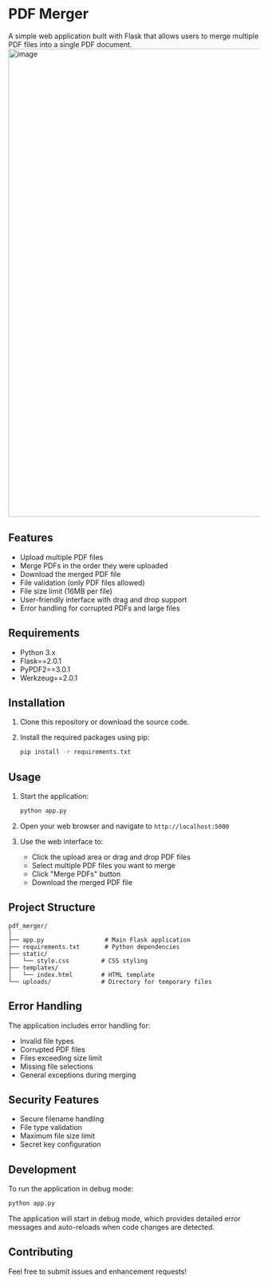 # PDF Merger

A simple web application built with Flask that allows users to merge multiple PDF files into a single PDF document.
<img width="1916" height="939" alt="image" src="https://github.com/user-attachments/assets/c254e4c4-b08b-4a63-ab77-7e0d325dfd83" />


## Features

- Upload multiple PDF files
- Merge PDFs in the order they were uploaded
- Download the merged PDF file
- File validation (only PDF files allowed)
- File size limit (16MB per file)
- User-friendly interface with drag and drop support
- Error handling for corrupted PDFs and large files

## Requirements

- Python 3.x
- Flask==2.0.1
- PyPDF2==3.0.1
- Werkzeug==2.0.1

## Installation

1. Clone this repository or download the source code.

2. Install the required packages using pip:
   ```bash
   pip install -r requirements.txt
   ```

## Usage

1. Start the application:
   ```bash
   python app.py
   ```

2. Open your web browser and navigate to `http://localhost:5000`

3. Use the web interface to:
   - Click the upload area or drag and drop PDF files
   - Select multiple PDF files you want to merge
   - Click "Merge PDFs" button
   - Download the merged PDF file

## Project Structure

```
pdf_merger/
│
├── app.py                 # Main Flask application
├── requirements.txt       # Python dependencies
├── static/               
│   └── style.css         # CSS styling
├── templates/
│   └── index.html        # HTML template
└── uploads/              # Directory for temporary files
```

## Error Handling

The application includes error handling for:
- Invalid file types
- Corrupted PDF files
- Files exceeding size limit
- Missing file selections
- General exceptions during merging

## Security Features

- Secure filename handling
- File type validation
- Maximum file size limit
- Secret key configuration

## Development

To run the application in debug mode:
```bash
python app.py
```

The application will start in debug mode, which provides detailed error messages and auto-reloads when code changes are detected.

## Contributing

Feel free to submit issues and enhancement requests!
